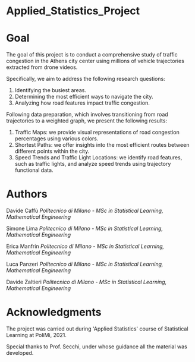 # Applied_Statistics_Project

# Goal

The goal of this project is to conduct a comprehensive study of traffic congestion in the Athens city center using millions of vehicle trajectories extracted from drone videos.

Specifically, we aim to address the following research questions:
1. Identifying the busiest areas.
2. Determining the most efficient ways to navigate the city.
3. Analyzing how road features impact traffic congestion.

Following data preparation, which involves transitioning from road trajectories to a weighted graph, we present the following results:
1. Traffic Maps: we provide visual representations of road congestion percentages using various colors.
2. Shortest Paths: we offer insights into the most efficient routes between different points within the city.
3. Speed Trends and Traffic Light Locations: we identify road features, such as traffic lights, and analyze speed trends using trajectory functional data.


# Authors

Davide Caffù   *Politecnico di Milano - MSc in Statistical Learning, Mathematical Engineering*

Simone Lima    *Politecnico di Milano - MSc in Statistical Learning, Mathematical Engineering*

Erica Manfrin    *Politecnico di Milano - MSc in Statistical Learning, Mathematical Engineering*

Luca Panzeri    *Politecnico di Milano - MSc in Statistical Learning, Mathematical Engineering*

Davide Zaltieri    *Politecnico di Milano - MSc in Statistical Learning, Mathematical Engineering*

# Acknowledgments

The project was carried out during 'Applied Statistics' course of Statistical Learning at PoliMi, 2021. 

Special thanks to Prof. Secchi, under whose guidance all the material was developed.
